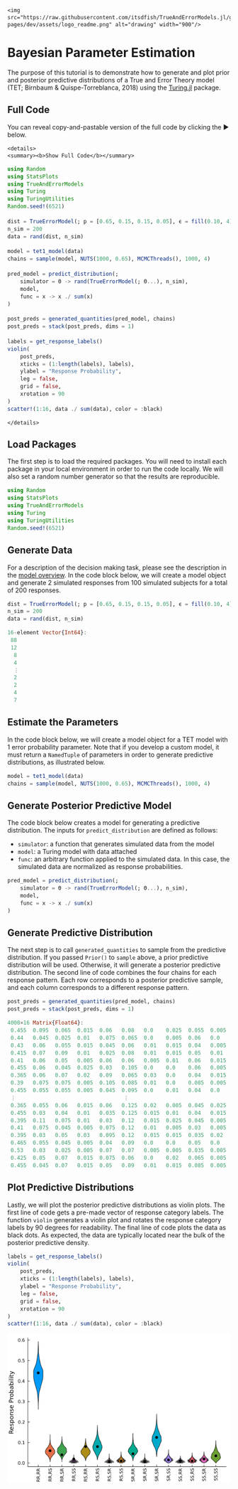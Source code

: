 ```@raw html
<img src="https://raw.githubusercontent.com/itsdfish/TrueAndErrorModels.jl/gh-pages/dev/assets/logo_readme.png" alt="drawing" width="900"/>
```
# Bayesian Parameter Estimation

The purpose of this tutorial is to demonstrate how to generate and plot prior and posterior predictive distributions of a True and Error Theory model (TET; Birnbaum & Quispe-Torreblanca, 2018) using the [Turing.jl](https://turinglang.org/) package. 

## Full Code 

You can reveal copy-and-pastable version of the full code by clicking the ▶ below.

```@raw html
<details>
<summary><b>Show Full Code</b></summary>
```
```julia
using Random
using StatsPlots
using TrueAndErrorModels
using Turing
using TuringUtilities
Random.seed!(6521)

dist = TrueErrorModel(; p = [0.65, 0.15, 0.15, 0.05], ϵ = fill(0.10, 4))
n_sim = 200
data = rand(dist, n_sim)

model = tet1_model(data)
chains = sample(model, NUTS(1000, 0.65), MCMCThreads(), 1000, 4)

pred_model = predict_distribution(;
    simulator = Θ -> rand(TrueErrorModel(; Θ...), n_sim),
    model,
    func = x -> x ./ sum(x)
)

post_preds = generated_quantities(pred_model, chains)
post_preds = stack(post_preds, dims = 1)

labels = get_response_labels()
violin(
    post_preds,
    xticks = (1:length(labels), labels),
    ylabel = "Response Probability",
    leg = false,
    grid = false,
    xrotation = 90
)
scatter!(1:16, data ./ sum(data), color = :black)
```
```@raw html
</details>
```

## Load Packages

The first step is to load the required packages. You will need to install each package in your local
environment in order to run the code locally. We will also set a random number generator so that the results are reproducible.

```julia
using Random
using StatsPlots
using TrueAndErrorModels
using Turing
using TuringUtilities
Random.seed!(6521)
```

## Generate Data

For a description of the decision making task, please see the description in the [model overview](https://itsdfish.github.io/TrueAndErrorModels.jl/dev/overview/). In the code block below, we will create a model object and generate 2 simulated responses from 100 simulated subjects for a total of 200 responses. 
```julia
dist = TrueErrorModel(; p = [0.65, 0.15, 0.15, 0.05], ϵ = fill(0.10, 4))
n_sim = 200
data = rand(dist, n_sim)
```
```julia
16-element Vector{Int64}:
 88
 12
  8
  4
  ⋮
  2
  2
  4
  7
```

 ## Estimate the Parameters

In the code block below, we will create a model object for a TET model with 1 error probability parameter. Note that if you develop a custom model, it must return a `NamedTuple` of parameters in order to generate predictive distributions, as illustrated below. 
```julia
model = tet1_model(data)
chains = sample(model, NUTS(1000, 0.65), MCMCThreads(), 1000, 4)
```

## Generate Posterior Predictive Model

The code block below creates a model for generating a predictive distribution. The inputs for `predict_distribution` are defined as follows:

- `simulator`: a function that generates simulated data from the model
- `model`: a Turing model with data attached 
- `func`: an arbitrary function applied to the simulated data. In this case, the simulated data are     normalized as response probabilities. 

```julia 
pred_model = predict_distribution(;
    simulator = Θ -> rand(TrueErrorModel(; Θ...), n_sim),
    model,
    func = x -> x ./ sum(x)
)
```

## Generate Predictive Distribution

The next step is to call `generated_quantities` to sample from the predictive distribution. If you passed `Prior()` to `sample` above, a prior predictive distribution will be used. Otherwise, it will generate a
posterior predictive distribution. The second line of code combines the four chains for each response pattern. Each row corresponds to a posterior predictive sample, and each column corresponds to a different response pattern. 
```julia
post_preds = generated_quantities(pred_model, chains)
post_preds = stack(post_preds, dims = 1)
```
```julia
4000×16 Matrix{Float64}:
 0.455  0.095  0.065  0.015  0.06   0.08   0.0    0.025  0.055  0.005  0.07   0.015  0.005  0.01   0.02   0.025
 0.44   0.045  0.025  0.01   0.075  0.065  0.0    0.005  0.06   0.0    0.17   0.01   0.005  0.015  0.035  0.04
 0.43   0.06   0.055  0.015  0.045  0.06   0.01   0.015  0.04   0.005  0.135  0.015  0.0    0.02   0.015  0.08
 0.415  0.07   0.09   0.01   0.025  0.08   0.01   0.015  0.05   0.01   0.155  0.02   0.01   0.01   0.01   0.02
 0.41   0.06   0.05   0.005  0.06   0.06   0.005  0.01   0.06   0.015  0.15   0.02   0.01   0.02   0.025  0.04
 0.455  0.06   0.045  0.025  0.03   0.105  0.0    0.0    0.06   0.005  0.1    0.025  0.015  0.01   0.015  0.05
 0.365  0.06   0.07   0.02   0.09   0.065  0.03   0.0    0.04   0.015  0.14   0.025  0.03   0.005  0.01   0.035
 0.39   0.075  0.075  0.005  0.105  0.085  0.01   0.0    0.085  0.005  0.09   0.005  0.01   0.015  0.02   0.025
 0.455  0.055  0.055  0.005  0.045  0.095  0.0    0.01   0.04   0.0    0.165  0.005  0.005  0.025  0.015  0.025
 ⋮                                  ⋮                                  ⋮                                  ⋮
 0.365  0.055  0.06   0.015  0.06   0.125  0.02   0.005  0.045  0.025  0.13   0.01   0.005  0.01   0.01   0.06
 0.455  0.03   0.04   0.01   0.035  0.125  0.015  0.01   0.04   0.015  0.145  0.015  0.01   0.01   0.0    0.045
 0.395  0.11   0.075  0.01   0.03   0.12   0.015  0.025  0.045  0.005  0.08   0.015  0.005  0.035  0.02   0.015
 0.41   0.075  0.045  0.005  0.075  0.12   0.01   0.005  0.03   0.005  0.165  0.01   0.005  0.01   0.015  0.015
 0.395  0.03   0.05   0.03   0.095  0.12   0.015  0.015  0.035  0.02   0.105  0.01   0.015  0.01   0.025  0.03
 0.465  0.055  0.045  0.005  0.04   0.09   0.0    0.0    0.05   0.0    0.14   0.015  0.015  0.02   0.005  0.055
 0.53   0.03   0.025  0.005  0.07   0.07   0.005  0.005  0.035  0.005  0.135  0.005  0.0    0.025  0.015  0.04
 0.425  0.05   0.07   0.015  0.075  0.06   0.0    0.02   0.065  0.005  0.13   0.015  0.01   0.015  0.015  0.03
 0.455  0.045  0.07   0.015  0.05   0.09   0.01   0.015  0.085  0.005  0.09   0.015  0.02   0.005  0.02   0.01
```
 ## Plot Predictive Distributions

Lastly, we will plot the posterior predictive distributions as violin plots. The first line of code gets a pre-made vector of response category labels. The function `violin` generates a violin plot and rotates the response category labels by 90 degrees for readability. The final line of code plots the data as black dots. As expected, the data are typically located near the bulk of the posterior predictive density. 

```julia
labels = get_response_labels()
violin(
    post_preds,
    xticks = (1:length(labels), labels),
    ylabel = "Response Probability",
    leg = false,
    grid = false,
    xrotation = 90
)
scatter!(1:16, data ./ sum(data), color = :black)
```

 ![](assets/posterior_predictive_distribution.png)